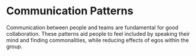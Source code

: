 # Communication Patterns

Communication between people and teams are fundamental for good collaboration. These patterns aid people to feel included by speaking their mind and finding commonalities, while reducing effects of egos within the group.&#x20;
